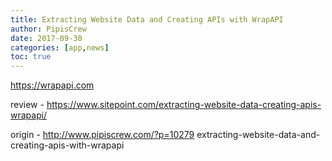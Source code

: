 ```yaml
---
title: Extracting Website Data and Creating APIs with WrapAPI
author: PipisCrew
date: 2017-09-30
categories: [app,news]
toc: true
---
```


https://wrapapi.com

review - https://www.sitepoint.com/extracting-website-data-creating-apis-wrapapi/

origin - http://www.pipiscrew.com/?p=10279 extracting-website-data-and-creating-apis-with-wrapapi